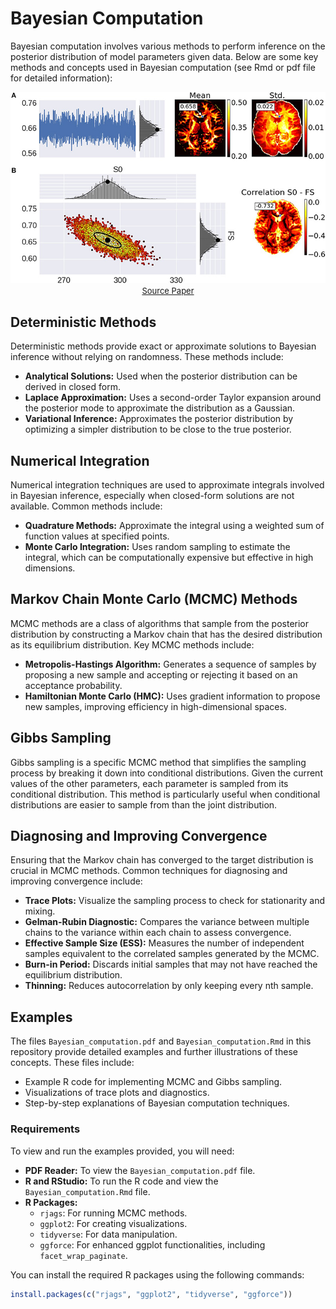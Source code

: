# Bayesian Computation
Bayesian computation involves various methods to perform inference on the posterior distribution of model parameters given data. Below are some key methods and concepts used in Bayesian computation (see Rmd or pdf file for detailed information):


<p align="center">
  <img src="./MCMC.jpeg" alt="./MCMC.jpeg" width="700" />
  <br />
  <span style="font-size: small;">
    <a href="https://www.frontiersin.org/articles/10.3389/fninf.2018.00097/full" target="_blank">Source Paper</a>
  </span>
</p>


## Deterministic Methods
Deterministic methods provide exact or approximate solutions to Bayesian inference without relying on randomness. These methods include:

- **Analytical Solutions:** Used when the posterior distribution can be derived in closed form.
- **Laplace Approximation:** Uses a second-order Taylor expansion around the posterior mode to approximate the distribution as a Gaussian.
- **Variational Inference:** Approximates the posterior distribution by optimizing a simpler distribution to be close to the true posterior.

## Numerical Integration
Numerical integration techniques are used to approximate integrals involved in Bayesian inference, especially when closed-form solutions are not available. Common methods include:

- **Quadrature Methods:** Approximate the integral using a weighted sum of function values at specified points.
- **Monte Carlo Integration:** Uses random sampling to estimate the integral, which can be computationally expensive but effective in high dimensions.

## Markov Chain Monte Carlo (MCMC) Methods
MCMC methods are a class of algorithms that sample from the posterior distribution by constructing a Markov chain that has the desired distribution as its equilibrium distribution. Key MCMC methods include:

- **Metropolis-Hastings Algorithm:** Generates a sequence of samples by proposing a new sample and accepting or rejecting it based on an acceptance probability.
- **Hamiltonian Monte Carlo (HMC):** Uses gradient information to propose new samples, improving efficiency in high-dimensional spaces.

## Gibbs Sampling
Gibbs sampling is a specific MCMC method that simplifies the sampling process by breaking it down into conditional distributions. Given the current values of the other parameters, each parameter is sampled from its conditional distribution. This method is particularly useful when conditional distributions are easier to sample from than the joint distribution.

## Diagnosing and Improving Convergence
Ensuring that the Markov chain has converged to the target distribution is crucial in MCMC methods. Common techniques for diagnosing and improving convergence include:

- **Trace Plots:** Visualize the sampling process to check for stationarity and mixing.
- **Gelman-Rubin Diagnostic:** Compares the variance between multiple chains to the variance within each chain to assess convergence.
- **Effective Sample Size (ESS):** Measures the number of independent samples equivalent to the correlated samples generated by the MCMC.
- **Burn-in Period:** Discards initial samples that may not have reached the equilibrium distribution.
- **Thinning:** Reduces autocorrelation by only keeping every nth sample.

## Examples
The files `Bayesian_computation.pdf` and `Bayesian_computation.Rmd` in this repository provide detailed examples and further illustrations of these concepts. These files include:

- Example R code for implementing MCMC and Gibbs sampling.
- Visualizations of trace plots and diagnostics.
- Step-by-step explanations of Bayesian computation techniques.

### Requirements
To view and run the examples provided, you will need:

- **PDF Reader:** To view the `Bayesian_computation.pdf` file.
- **R and RStudio:** To run the R code and view the `Bayesian_computation.Rmd` file.
- **R Packages:**
  - `rjags`: For running MCMC methods.
  - `ggplot2`: For creating visualizations.
  - `tidyverse`: For data manipulation.
  - `ggforce`: For enhanced ggplot functionalities, including `facet_wrap_paginate`.

You can install the required R packages using the following commands:
```r
install.packages(c("rjags", "ggplot2", "tidyverse", "ggforce"))

